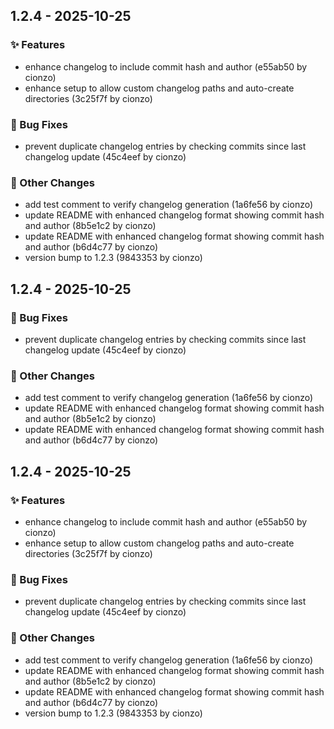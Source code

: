 
## 1.2.4 - 2025-10-25

### ✨ Features
- enhance changelog to include commit hash and author (e55ab50 by cionzo)
- enhance setup to allow custom changelog paths and auto-create directories (3c25f7f by cionzo)

### 🐛 Bug Fixes
- prevent duplicate changelog entries by checking commits since last changelog update (45c4eef by cionzo)

### 📝 Other Changes
- add test comment to verify changelog generation (1a6fe56 by cionzo)
- update README with enhanced changelog format showing commit hash and author (8b5e1c2 by cionzo)
- update README with enhanced changelog format showing commit hash and author (b6d4c77 by cionzo)
- version bump to 1.2.3 (9843353 by cionzo)


## 1.2.4 - 2025-10-25

### 🐛 Bug Fixes
- prevent duplicate changelog entries by checking commits since last changelog update (45c4eef by cionzo)

### 📝 Other Changes
- add test comment to verify changelog generation (1a6fe56 by cionzo)
- update README with enhanced changelog format showing commit hash and author (8b5e1c2 by cionzo)
- update README with enhanced changelog format showing commit hash and author (b6d4c77 by cionzo)


## 1.2.4 - 2025-10-25

### ✨ Features
- enhance changelog to include commit hash and author (e55ab50 by cionzo)
- enhance setup to allow custom changelog paths and auto-create directories (3c25f7f by cionzo)

### 🐛 Bug Fixes
- prevent duplicate changelog entries by checking commits since last changelog update (45c4eef by cionzo)

### 📝 Other Changes
- add test comment to verify changelog generation (1a6fe56 by cionzo)
- update README with enhanced changelog format showing commit hash and author (8b5e1c2 by cionzo)
- update README with enhanced changelog format showing commit hash and author (b6d4c77 by cionzo)
- version bump to 1.2.3 (9843353 by cionzo)


